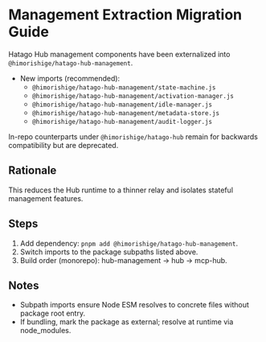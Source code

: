 # Management Extraction Migration Guide

Hatago Hub management components have been externalized into `@himorishige/hatago-hub-management`.

- New imports (recommended):
  - `@himorishige/hatago-hub-management/state-machine.js`
  - `@himorishige/hatago-hub-management/activation-manager.js`
  - `@himorishige/hatago-hub-management/idle-manager.js`
  - `@himorishige/hatago-hub-management/metadata-store.js`
  - `@himorishige/hatago-hub-management/audit-logger.js`

In-repo counterparts under `@himorishige/hatago-hub` remain for backwards compatibility but are deprecated.

## Rationale

This reduces the Hub runtime to a thinner relay and isolates stateful management features.

## Steps

1. Add dependency: `pnpm add @himorishige/hatago-hub-management`.
2. Switch imports to the package subpaths listed above.
3. Build order (monorepo): hub-management → hub → mcp-hub.

## Notes

- Subpath imports ensure Node ESM resolves to concrete files without package root entry.
- If bundling, mark the package as external; resolve at runtime via node_modules.
